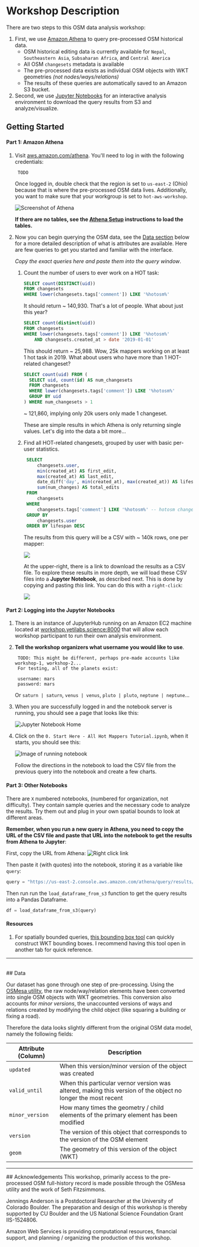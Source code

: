 # Workshop Description

There are two steps to this OSM data analysis workshop: 

1. First, we use [Amazon Athena](aws.amazon.com/athena) to query pre-processed OSM historical data.
	- OSM historical editing data is currently available for `Nepal`, `Southeastern Asia`, `Subsaharan Africa`, and `Central America`
	- All OSM `changesets` metadata is available
	- The pre-processed data exists as individual OSM objects with WKT geometries _(not nodes/ways/relations)_
	- The results of these queries are automatically saved to an Amazon S3 bucket.
2. Second, we use [Jupyter Notebooks](http://workshop.yetilabs.science) for an interactive analysis environment to download the query results from S3 and analyze/visualize.

## Getting Started

#### Part 1: Amazon Athena

1. Visit [aws.amazon.com/athena](https://us-east-2.console.aws.amazon.com/athena/home?force&region=us-east-2#query). You'll need to log in with the following credentials: 

		TODO
	
	Once logged in, double check that the region is set to `us-east-2` (Ohio) because that is where the pre-processed OSM data lives. Additionally, you want to make sure that your workgroup is set to `hot-aws-workshop`. 
	
	![Screenshot of Athena](assets/athena-screenshot.png)

	**If there are no tables, see the [Athena Setup](https://github.com/jenningsanderson/aws-hot-workshop/blob/master/setup.md#athena-setup) instructions to load the tables.**		

2. Now you can begin querying the OSM data, see the [Data section](#Data) below for a more detailed description of what is attributes are available. Here are few queries to get you started and familiar with the interface. 

	_Copy the exact queries here and paste them into the query window_.

	1. Count the number of users to ever work on a HOT task:

		```sql 
		SELECT count(DISTINCT(uid))
		FROM changesets
		WHERE lower(changesets.tags['comment']) LIKE '%hotosm%'
		```
		It should return ~ 140,930. That's a lot of people. What about just this year? 
		
		```sql
		SELECT count(distinct(uid))
		FROM changesets
		WHERE lower(changesets.tags['comment']) LIKE '%hotosm%'
			AND changesets.created_at > date '2019-01-01'
		```
		This should return ~ 25,988. Wow, 25k mappers working on at least 1 hot task in 2019. What about users who have more than 1 HOT-related changeset? 
		
		```sql
		SELECT count(uid) FROM (
		  SELECT uid, count(id) AS num_changesets
		  FROM changesets
		  WHERE lower(changesets.tags['comment']) LIKE '%hotosm%'
		  GROUP BY uid
		) WHERE num_changesets > 1
		```
		
		~ 121,860, implying only 20k users only made 1 changeset.
		
		These are simple results in which Athena is only returning single values. Let's dig into the data a bit more...
       
       
	2. Find all HOT-related changesets, grouped by user with basic per-user statistics.
	   
	   ```sql
		SELECT
		    changesets.user,
		    min(created_at) AS first_edit, 
		    max(created_at) AS last_edit, 
		    date_diff('day', min(created_at), max(created_at)) AS lifespan,
		    sum(num_changes) AS total_edits
		FROM 
		    changesets
		WHERE
		    changesets.tags['comment'] LIKE '%hotosm%' -- hotosm changesets only
		GROUP BY 
		    changesets.user 
		ORDER BY lifespan DESC
		```
		
		The results from this query will be a CSV with ~ 140k rows, one per mapper: 
		
		![](assets/lifespan-example.png)
		
		At the upper-right, there is a link to download the results as a CSV file. To explore these results in more depth, we will load these CSV files into a **Jupyter Notebook**, as described next. This is done by copying and pasting _this_ link. You can do this with a `right-click`:
		
		![](assets/save-as.png)
				
#### Part 2: Logging into the Jupyter Notebooks

1. There is an instance of JupyterHub running on an Amazon EC2 machine located at [workshop.yetilabs.science:8000](http://workshop.yetilabs.science:8000) that will allow each workshop participant to run their own analysis environment.
2. **Tell the workshop organizers what username you would like to use**.
	
		TODO: This might be different, perhaps pre-made accounts like workshop-1, workshop-2... 
		For testing, all of the planets exist:
		
		username: mars
		password: mars
		
	Or `saturn | saturn`, `venus | venus`, `pluto | pluto`, `neptune | neptune`...
	
4. When you are successfully logged in and the notebook server is running, you should see a page that looks like this: 

	![Jupyter Notebook Home](assets/home.png) 

5. Click on the `0. Start Here - All Hot Mappers Tutorial.ipynb`, when it starts, you should see this: 

	![Image of running notebook](assets/tutorial-notebook.png)

	Follow the directions in the notebook to load the CSV file from the previous query into the notebook and create a few charts.



#### Part 3: Other Notebooks
There are `X` numbered notebooks, (numbered for organization, not difficulty). They contain sample queries and the necessary code to analyze the results. Try them out and plug in your own spatial bounds to look at different areas. 

**Remember, when you run a new query in Athena, you need to copy the URL of the CSV file and paste that URL into the notebook to get the results from Athena to Jupyter**:

First, copy the URL from Athena: 
![Right click link](assets/save-as.png)

Then paste it (with quotes) into the notebook, storing it as a variable like `query`: 

```python
query = "https://us-east-2.console.aws.amazon.com/athena/query/results/6cab4ea3-8431-4cd6-8f89-8881fa43c8b2/csv"
```
Then run run the `load_dataframe_from_s3` function to get the query results into a Pandas Dataframe. 

```python
df = load_dataframe_from_s3(query)
```


#### Resources 

1. For spatially bounded queries, [this bounding box tool](https://boundingbox.klokantech.com/) can quickly construct WKT bounding boxes. I recommend having this tool open in another tab for quick reference.


<hr>
<br>
## Data

Our dataset has gone through one step of pre-processing. Using the [OSMesa utility](https://github.com/azavea/osmesa), the raw node/way/relation elements have been converted into single OSM objects with WKT geometries. This conversion also accounts for _minor versions_, the unaccounted versions of ways and relations created by modifying the child object (like squaring a building or fixing a road).

Therefore the data looks slightly different from the original OSM data model, namely the following fields: 

|Attribute (Column) | Description|
|-----|-----|
| `updated` | When this version/minor version of the object was created |
| `valid_until` | When this particular vernor version was altered, making this version of the object no longer the most recent |
| `minor_version` | How many times the geometry / child elements of the primary element has been modified | 
| `version` | The version of this object that corresponds to the version of the OSM element ||
| `geom` | The geometry of this version of the object (WKT) |

<hr>
## Acknowledgements
This workshop, primarily access to the pre-processed OSM full-history record is made possible through the OSMesa utility and the work of Seth Fitzsimmons.

Jennings Anderson is a Postdoctoral Researcher at the University of Colorado Boulder. The preparation and design of this workshop is thereby supported by CU Boulder and the US National Science Foundation Grant IIS-1524806.

Amazon Web Services is providing computational resources, financial support, and planning / organizing the production of this workshop.